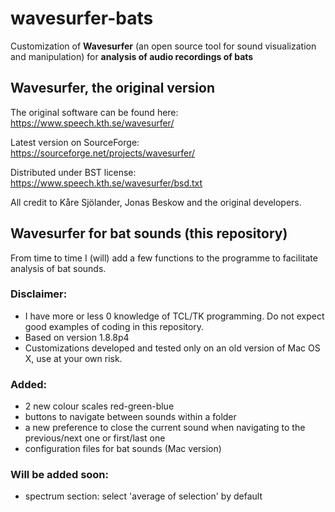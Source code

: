 # wavesurfer-bats

Customization of **Wavesurfer** (an open source tool for sound visualization and manipulation) for **analysis of audio recordings of bats**


## Wavesurfer, the original version

The original software can be found here:
https://www.speech.kth.se/wavesurfer/

Latest version on SourceForge:
https://sourceforge.net/projects/wavesurfer/

Distributed under BST license: https://www.speech.kth.se/wavesurfer/bsd.txt

All credit to Kåre Sjölander, Jonas Beskow and the original developers.

## Wavesurfer for bat sounds (this repository)

From time to time I (will) add a few functions to the programme to facilitate analysis of bat sounds.

### Disclaimer: 

- I have more or less 0 knowledge of TCL/TK programming. Do not expect good examples of coding in this repository.
- Based on version 1.8.8p4
- Customizations developed and tested only on an old version of Mac OS X, use at your own risk.

### Added:

- 2 new colour scales red-green-blue
- buttons to navigate between sounds within a folder
- a new preference to close the current sound when navigating to the previous/next one or first/last one
- configuration files for bat sounds (Mac version)

### Will be added soon:

- spectrum section: select 'average of selection' by default
